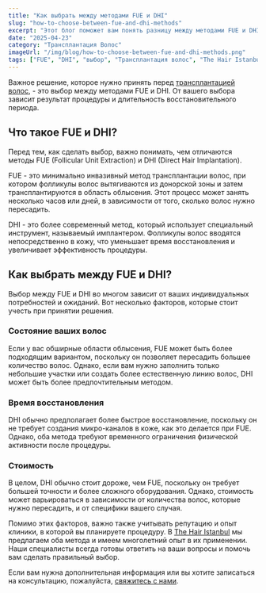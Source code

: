 ```yaml
---
title: "Как выбрать между методами FUE и DHI"
slug: "how-to-choose-between-fue-and-dhi-methods"
excerpt: "Этот блог поможет вам понять разницу между методами FUE и DHI для восстановления волос и сделать правильный выбор."
date: "2025-04-23"
category: "Трансплантация Волос"
imageUrl: "/img/blog/how-to-choose-between-fue-and-dhi-methods.png"
tags: ["FUE", "DHI", "выбор", "Трансплантация волос", "The Hair Istanbul"]
---
```


Важное решение, которое нужно принять перед <a href="https://thehairistanbul.com">трансплантацией волос</a>, - это выбор между методами FUE и DHI. От вашего выбора зависит результат процедуры и длительность восстановительного периода.

<h2>Что такое FUE и DHI?</h2>

<p>Перед тем, как сделать выбор, важно понимать, чем отличаются методы FUE (Follicular Unit Extraction) и DHI (Direct Hair Implantation).</p>

<p>FUE - это минимально инвазивный метод трансплантации волос, при котором фолликулы волос вытягиваются из донорской зоны и затем трансплантируются в область облысения. Этот процесс может занять несколько часов или дней, в зависимости от того, сколько волос нужно пересадить.</p>

<p>DHI - это более современный метод, который использует специальный инструмент, называемый имплантером. Фолликулы волос вводятся непосредственно в кожу, что уменьшает время восстановления и увеличивает эффективность процедуры.</p>

<h2>Как выбрать между FUE и DHI?</h2>

<p>Выбор между FUE и DHI во многом зависит от ваших индивидуальных потребностей и ожиданий. Вот несколько факторов, которые стоит учесть при принятии решения.</p>

<h3>Состояние ваших волос</h3>

<p>Если у вас обширные области облысения, FUE может быть более подходящим вариантом, поскольку он позволяет пересадить большее количество волос. Однако, если вам нужно заполнить только небольшие участки или создать более естественную линию волос, DHI может быть более предпочтительным методом.</p>

<h3>Время восстановления</h3>

<p>DHI обычно предполагает более быстрое восстановление, поскольку он не требует создания микро-каналов в коже, как это делается при FUE. Однако, оба метода требуют временного ограничения физической активности после процедуры.</p>

<h3>Стоимость</h3>

<p>В целом, DHI обычно стоит дороже, чем FUE, поскольку он требует большей точности и более сложного оборудования. Однако, стоимость может варьироваться в зависимости от количества волос, которые нужно пересадить, и от специфики вашего случая.</p>

<p>Помимо этих факторов, важно также учитывать репутацию и опыт клиники, в которой вы планируете процедуру. В <a href="https://thehairistanbul.com">The Hair Istanbul</a> мы предлагаем оба метода и имеем многолетний опыт в их применении. Наши специалисты всегда готовы ответить на ваши вопросы и помочь вам сделать правильный выбор.</p>

<p>Если вам нужна дополнительная информация или вы хотите записаться на консультацию, пожалуйста, <a href="https://thehairistanbul.com/contact">свяжитесь с нами</a>.</p>